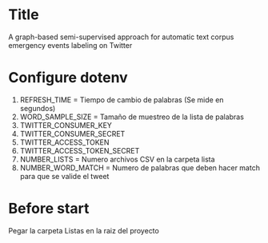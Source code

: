 # Title
A graph-based semi-supervised approach for automatic text corpus emergency events labeling on Twitter

# Configure dotenv

1. REFRESH_TIME = Tiempo de cambio de palabras (Se mide en segundos)
1. WORD_SAMPLE_SIZE = Tamaño de muestreo de la lista de palabras
1. TWITTER_CONSUMER_KEY
1. TWITTER_CONSUMER_SECRET
1. TWITTER_ACCESS_TOKEN
1. TWITTER_ACCESS_TOKEN_SECRET
1. NUMBER_LISTS = Numero archivos CSV en la carpeta lista
1. NUMBER_WORD_MATCH = Numero de palabras que deben hacer match para que se valide el tweet

# Before start

Pegar la carpeta Listas en la raiz del proyecto
